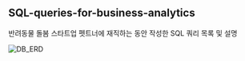 ## SQL-queries-for-business-analytics


반려동물 돌봄 스타트업 펫트너에 재직하는 동안 작성한 SQL 쿼리 목록 및 설명


![DB_ERD](https://user-images.githubusercontent.com/41465046/77845034-853cea00-71e6-11ea-826e-cd29ec56f70b.png)
